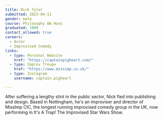 ```yaml
---
title: Nick Tyler
submitted: 2023-04-11
gender: male
course: Philosophy BA Hons
graduated: 1999
contact_allowed: true
careers:
  - Actor
  - Improvised Comedy
links: 
  - type: Personal Website
    href: "https://captainpigheart.com/"
  - type: Improv Troupe
    href: "https://www.missimp.co.uk/"
  - type: Instagram
    username: captain.pigheart

--- 
```


After suffering a lengthy stint in the public sector, Nick fled into publishing and design. Based in Nottingham, he's an improviser and director of MissImp CIC, the longest running improvised comedy group in the UK, now performing in It's A Trap! The Improvised Star Wars Show.
